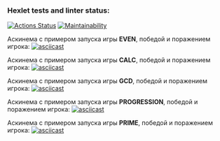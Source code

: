 ### Hexlet tests and linter status:
[![Actions Status](https://github.com/PLG-9/java-project-61/actions/workflows/hexlet-check.yml/badge.svg)](https://github.com/PLG-9/java-project-61/actions)
[![Maintainability](https://api.codeclimate.com/v1/badges/54d71c1931e5cfc31cac/maintainability)](https://codeclimate.com/github/PLG-9/java-project-61/maintainability)

Аскинема с примером запуска игры **EVEN**, победой и поражением игрока:
[![asciicast](https://asciinema.org/a/rBKLQIeQjm7yoaF0Ungqm2yBO.svg)](https://asciinema.org/a/rBKLQIeQjm7yoaF0Ungqm2yBO)

Аскинема с примером запуска игры **CALC**, победой и поражением игрока:
[![asciicast](https://asciinema.org/a/P1BHpxWsEPpk2fVzfoncSttqz.svg)](https://asciinema.org/a/P1BHpxWsEPpk2fVzfoncSttqz)

Аскинема с примером запуска игры **GCD**, победой и поражением игрока:
[![asciicast](https://asciinema.org/a/0KtGiLoXOVXmS8vvB43h37jK2.svg)](https://asciinema.org/a/0KtGiLoXOVXmS8vvB43h37jK2)

Аскинема с примером запуска игры **PROGRESSION**, победой и поражением игрока:
[![asciicast](https://asciinema.org/a/497xUghpDluBcDv66lxhKrJ6j.svg)](https://asciinema.org/a/497xUghpDluBcDv66lxhKrJ6j)

Аскинема с примером запуска игры **PRIME**, победой и поражением игрока:
[![asciicast](https://asciinema.org/a/zqpu37OCJLtgyLDXLW95V1MaI.svg)](https://asciinema.org/a/zqpu37OCJLtgyLDXLW95V1MaI)

